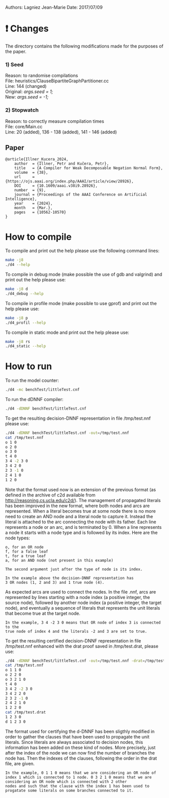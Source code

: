 Authors: Lagniez Jean-Marie
Date: 2017/07/09

# :exclamation: Changes
The directory contains the following modifications made for the purposes of the paper.

### 1) Seed
Reason: to randomise compilations <br>
File: heuristics/ClauseBipartiteGraphPartitioner.cc <br>
Line: 144 (changed) <br>
Original: *args.seed = 1;* <br>
New: *args.seed = -1;*

### 2) Stopwatch
Reason: to correctly measure compilation times <br>
File: core/Main.cc <br>
Line: 20 (added), 136 - 138 (added), 141 - 146 (added)

## Paper

    @article{Illner_Kucera_2024, 
        author  = {Illner, Petr and Kučera, Petr}, 
        title   = {A Compiler for Weak Decomposable Negation Normal Form}, 
        volume  = {38}, 
        url     = {https://ojs.aaai.org/index.php/AAAI/article/view/28926}, 
        DOI     = {10.1609/aaai.v38i9.28926}, 
        number  = {9}, 
        journal = {Proceedings of the AAAI Conference on Artificial Intelligence},
        year    = {2024}, 
        month   = {Mar.}, 
        pages   = {10562-10570} 
    }

# How to compile

To compile and print out the help please use the following command lines:

```bash
make -j8
./d4 --help
```

To compile in debug mode (make possible the use of gdb and valgrind) and print out the help  please use:

```bash
make -j8 d
./d4_debug --help
```

To compile in profile mode (make possible to use gprof) and print out the help please use:

```bash
make -j8 p
./d4_profil --help
```


To compile in static mode and print out the help please use:

```bash
make -j8 rs
./d4_static --help
```

# How to run

To run the model counter:

```bash
./d4 -mc benchTest/littleTest.cnf
```

To run the dDNNF compiler:

```bash
./d4 -dDNNF benchTest/littleTest.cnf
```

To get the resulting decision-DNNF representation in file /tmp/test.nnf please use:

```bash
./d4 -dDNNF benchTest/littleTest.cnf -out=/tmp/test.nnf
cat /tmp/test.nnf
o 1 0
o 2 0
o 3 0
t 4 0
3 4 -2 3 0
3 4 2 0
2 3 -1 0
2 4 1 0
1 2 0
```


Note that the format used now is an extension of the previous format
(as defined in the archive of c2d available from http://reasoning.cs.ucla.edu/c2d/).
The management of propagated literals has been improved in the new format, where
both nodes and arcs are represented. When a literal becomes true at some node
there is no more need to create an AND node and a literal node to capture it.
Instead the literal is attached to the arc connecting the node with its father.
Each line represents a node or an arc, and is terminated by 0.
When a line represents a node it starts with a node type and is followed by its index.
Here are the node types:

    o, for an OR node
    f, for a false leaf
    t, for a true leaf
    a, for an AND node (not present in this example)

    The second argument just after the type of node is its index.

    In the example above the decision-DNNF representation has
    3 OR nodes (1, 2 and 3) and 1 true node (4).

As expected arcs are used to connect the nodes.
In the file .nnf, arcs are represented by lines starting with a node index
(a positive integer, the source node), followed by another node index
(a positive integer, the target node), and eventually a sequence of literals
that represents the unit literals that become true at the target node.


    In the example, 3 4 -2 3 0 means that OR node of index 3 is connected to the
    true node of index 4 and the literals -2 and 3 are set to true.


To get the resulting certified decision-DNNF representation in file /tmp/test.nnf enhanced
with the drat proof saved in /tmp/test.drat, please use:

```bash
./d4 -dDNNF benchTest/littleTest.cnf -out=/tmp/test.nnf -drat=/tmp/test.drat
cat /tmp/test.nnf
o 1 1 0
o 2 2 0
o 3 2 1 0
t 4 0
3 4 2 -2 3 0
3 4 2 2 0
2 3 2 -1 0
2 4 2 1 0
1 2 2 0
cat /tmp/test.drat
1 2 3 0
d 1 2 3 0
```

The format used for certifying the d-DNNF has been sligthly modified in order to gather the clauses that have been used to propagate the unit literals.
Since literals are always associated to decision nodes, this information has been added on these kind of nodes.
More precisely, just after the index of the node we can now find the number of branches the node has.
Then the indexes of the clauses, following the order in the drat file, are given.


    In the example, 0 1 1 0 means that we are considering an OR node of index 1 which is connected to 1 node. 0 3 2 1 0 means that we are considering an OR node which is connected with 2 other 
    nodes and such that the clause with the index 1 has been used to progatate some literals on some branches connected to it.
    
